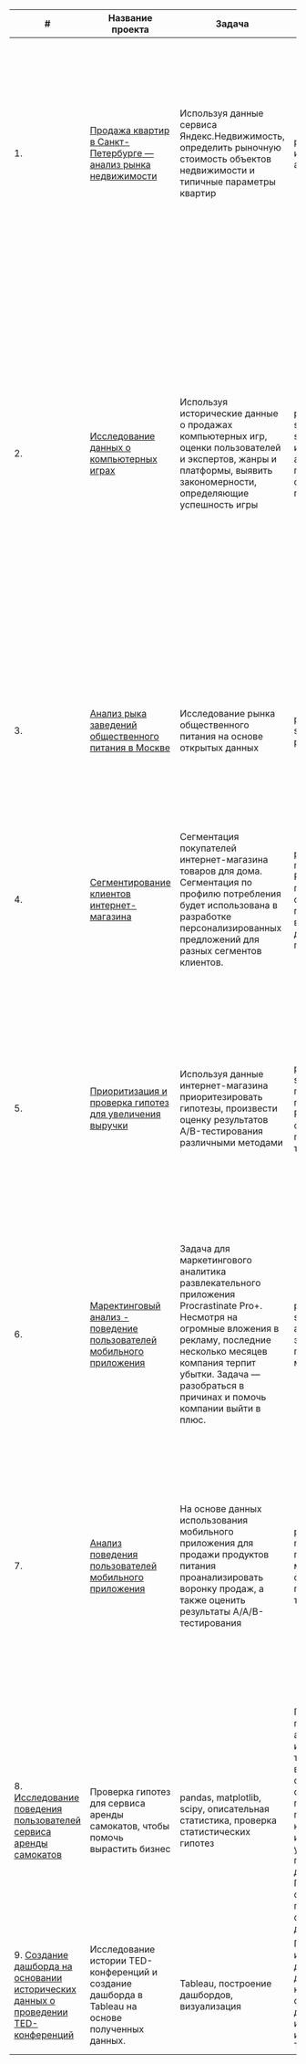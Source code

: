 |#| Название проекта| Задача  | Библиотеки и навыки| Описание проекта |
|-| ------------------------|---------- |------------------------------ |--------------------------- |
|1.| [Продажа квартир в Санкт-Петербурге — анализ рынка недвижимости](https://github.com/savitskaya-om/YaPracticum/tree/main/Flats_analysis)| Используя данные сервиса Яндекс.Недвижимость, определить рыночную стоимость объектов недвижимости и типичные параметры квартир | pandas, matplotlib, исследовательский анализ данных|На основе данных сервиса Яндекс.Недвижимость определена рыночная стоимость объектов недвижимости разного типа, типичные параметры квартир, в зависимости от удаленности от центра. Проведена предобработка данных. Добавлены новые данные. Построены гистограммы, боксплоты, диаграммы рассеивания.|
|2.| [Исследование данных о компьютерных играх](https://github.com/savitskaya-om/YaPracticum/tree/main/Games_analysis)|Используя исторические данные о продажах компьютерных игр, оценки пользователей и экспертов, жанры и платформы, выявить закономерности, определяющие успешность игры |pandas , matplotlib, seaborn, scipy.stats,  исследовательский анализ данных, проверка статистических гипотез| Выявлены параметры, определяющие успешность игры в разных регионах мира. На основании этого подготовлен отчет для магазина компьютерных игр для планирования рекламных кампаний. Проведена предобработка данных, анализ. Выбран актуальный период для анализа. Составлены портреты пользователей каждого региона. Проверены гипотезы: средние пользовательские рейтинги платформ Xbox One и PC одинаковые; средние пользовательские рейтинги жанров Action и Sports разные. При анализе использовался критерий Стьюдента для независимых выборок.|
|3.| [Анализ рыка заведений общественного питания в Москве](https://github.com/savitskaya-om/YaPracticum/tree/main/Restaurants_analysis)|Исследование рынка общественного питания на основе открытых данных| pandas, matplotlib, seaborn, folium , plotly.express|Подготовлено исследование рынка на основе открытых данных о заведениях общественного питания Москвы, визуализированы полученные данные. На основе данных выбрано место для открытия новой кофейни. В построении графиков использованы библиотеки seaborn и plotly. |
|4.| [Сегментирование клиентов интернет-магазина](https://github.com/savitskaya-om/YaPracticum/tree/main/e-commerce_analysis)|Сегментация покупателей интернет-магазина товаров для дома. Сегментация по профилю потребления будет использована в разработке персонализированных предложений для разных сегментов клиентов.|pandas, seaborn, matplotlib, scipy, RFM-анализ, проверка статистических гипотез, визуализация данных, презентация| Проведена сегментация покупателей с помощью RFM-анализа. Установлено, что сегменты имеют статистически значимые различия. Подготовлена презентация с выводами и предложениями по проекту|
|5.| [Приоритизация и проверка гипотез для увеличения выручки](https://github.com/savitskaya-om/YaPracticum/tree/main/hypothesis) |Используя данные интернет-магазина приоритезировать гипотезы, произвести оценку результатов A/B-тестирования различными методами|pandas, matplotlib, scipy, приоритизация гипотез (ICE и RICE), проверка статистических гипотез, A/B-тестирование|Проведена приоритизация гипотез по фреймворкам ICE и RICE. Затем проведен анализ результатов A/B-теста, построены графики кумулятивной выручки, среднего чека, конверсии по группам, а затем посчитана статистическую значимость различий конверсий и средних чеков по сырым и очищенным данным. На основании анализа было принято решение о нецелесообразности дальнейшего проведения теста. |
|6.| [Маректинговый анализ - поведение пользователей мобильного приложения](https://github.com/savitskaya-om/YaPracticum/tree/main/marketing_analysis) |  Задача для маркетингового аналитика развлекательного приложения Procrastinate Pro+. Несмотря на огромные вложения в рекламу, последние несколько месяцев компания терпит убытки. Задача — разобраться в причинах и помочь компании выйти в плюс.| pandas, matplotlib, seaborn, когортный анализ, юнит-экономика, продуктовые метрики | Проведен анализ данных от ProcrastinatePRO+. Рассчитаны различные метрики, использован когортный анализ: LTV, CAC, Retention rate, DAU, WAU, MAU и т.д. Использованы уже написанные ранее функции расчёта метрик. Сделаны правильные выводы по полученным данным. |
|7.| [Анализ поведения пользователей мобильного приложения](https://github.com/savitskaya-om/YaPracticum/tree/main/mobile%20app%20users_analysis) |На основе данных использования мобильного приложения для продажи продуктов питания проанализировать воронку продаж, а также оценить результаты A/A/B-тестирования |pandas scipy , matplotlib, seaborn,  продуктовые метрики, проверка статистических гипотез, A/B-тестирование|В данном проекте были изучены принципы событийной аналитики, построена воронка продаж и исследован путь пользователей до покупки. Проанализированы результаты A/B-теста введения новых шрифтов: сравнили 2 контрольных группы между собой, убедились в правильном разделении трафика, а затем сравнили с тестовой группой Выявлено, что новый шрифт значительно не повлияет на поведение пользователей.|
|8. [Исследование поведения пользователей сервиса аренды самокатов](https://github.com/savitskaya-om/YaPracticum/tree/main/stat_analysis)|Проверка гипотез для сервиса аренды самокатов, чтобы помочь вырастить бизнес| pandas, matplotlib, scipy, описательная статистика, проверка статистических гипотез|Проведен предварительный анализ использования тарифов на выборке клиентов сервиса самокатов, проанализировано поведение клиентов при использовании услуг. Проведена предобработка данных, их анализ. Проверены статистические гипотезы на основе имеющихся данных.|
|9. [Создание дашборда на основании исторических данных о проведении TED-конференций](https://github.com/savitskaya-om/YaPracticum/tree/main/Tableau_project)| Исследование истории TED-конференций и создание дашборда в Tableau на основе полученных данных.| Tableau, построение дашбордов, визуализация|Подготовлен интерактивный дашборд на основе данных о конференциях. Для создания дашбордов использован BI-инструмент Tableau. |

